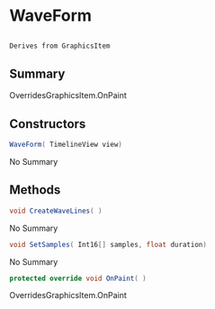 # WaveForm

## 
```c#
Derives from GraphicsItem
```

## Summary

OverridesGraphicsItem.OnPaint
## Constructors

```c#
WaveForm( TimelineView view) 
```
No Summary
## Methods

```c#
void CreateWaveLines( ) 
```
No Summary
```c#
void SetSamples( Int16[] samples, float duration) 
```
No Summary
```c#
protected override void OnPaint( ) 
```
OverridesGraphicsItem.OnPaint
